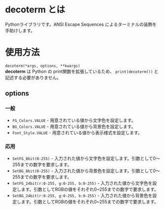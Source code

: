 # decoterm とは
Pythonライブラリです。ANSI Escape Sequences によるターミナルの装飾を手助けします。

# 使用方法
`
decoterm(*args, options, **kwargs)
`<br>
**decoterm** は Python の print関数を拡張しているため、 `print(decoterm())` と記述する必要がありません。

## options
### 一般
- `FG_Colors.VALUE`  - 用意されている値から文字色を設定します。
- `BG_Colors.VALUE`  - 用意されている値から背景色を設定します。
- `Font_Style.VALUE` - 用意されている値から表示様式を設定します。

### 応用
- `SetFG_8bit(0-255)` - 入力された値から文字色を設定します。引数として0～255までの数字を要求します。
- `SetBG_8bit(0-255)` - 入力された値から背景色を設定します。引数として0～255までの数字を要求します。
- `SetFG_24bit(r:0-255, g:0-255, b:0-255)` - 入力された値から文字色を設定します。引数としてRGBの値をそれぞれ0~255までの数字で要求します。
- `SetBG_24bit(r:0-255, g:0-255, b:0-255)` - 入力された値から背景色を設定します。引数としてRGBの値をそれぞれ0~255までの数字で要求します。